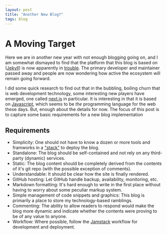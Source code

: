```yaml
---
layout: post
title: "Another New Blog?"
tags: blog
---
```



# A Moving Target

Here we are in another new year with not enough blogging going on, and 
I am somewhat dismayed to find that the platform that this blog is based
on ([Jekyll](https://jekyllrb.com/)) is now apparently in [trouble](https://www.theregister.com/2021/09/14/future_of_jekyll_project_engine/). 
The primary developer and maintainer passed away and people are 
now wondering how active the ecosystem will remain going forward.

I did some quick research to find out that in the bubbling, boiling churn
that is web development technology, some interesting new players have
emerged, one called [next.js](https://nextjs.org/) in particular. 
It is interesting in that it is based on [Javascript](https://www.javascript.com/), 
which seems to be _the_ programming language for
the web these days. But, enough about the details for now. The focus of 
this post is to capture some basic requirements for a new blog implementation

## Requirements

- Simplicity: One should not have to know a dozen or more tools and framworks in a ["stack"](https://tutorials.yax.com/articles/the-yax-way/index.html) to deploy the blog.
- Standalone: The blog should be self-contained and not rely on any third-party (dynamic) services.
- Static: The blog content should be completely derived from the contents of it's git repo (with the possible exception of comments).
- Understandable: It should be clear how the site is finally rendered.
- GitHub hosting: Let GitHub handle backup, availability, monitoring, etc.
- Markdown formatting: It's hard enough to write in the first place without having to worry about some peculiar markup system.
- Simple management of code snippets and graphics: This blog is primarily a place to store my technology-based ramblings.
- Commenting: The ability to allow readers to respond would make the blog more dynamic and indicate whether the contents were proving to be of any value to anyone.
- Workflow: Where possible, follow the [Jamstack](https://jamstack.wtf/#workflow) workflow for development and deployment.

